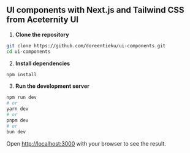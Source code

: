 ## UI components with Next.js and Tailwind CSS from Aceternity UI

1. **Clone the repository**
```bash
git clone https://github.com/doreentieku/ui-components.git
cd ui-components
```

2. **Install dependencies**
```bash
npm install
```

3. **Run the development server**

```bash
npm run dev
# or
yarn dev
# or
pnpm dev
# or
bun dev
```

Open [http://localhost:3000](http://localhost:3000) with your browser to see the result.
